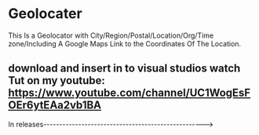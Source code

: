 # Geolocater 
This Is a Geolocator with City/Region/Postal/Location/Org/Time zone/Including A Google Maps Link to the Coordinates Of The Location.

download and insert in to visual studios watch Tut on my youtube: https://www.youtube.com/channel/UC1WogEsFOEr6ytEAa2vb1BA
--------------------------------------------------------------------------------------------

In releases--------------------------------------------------->
